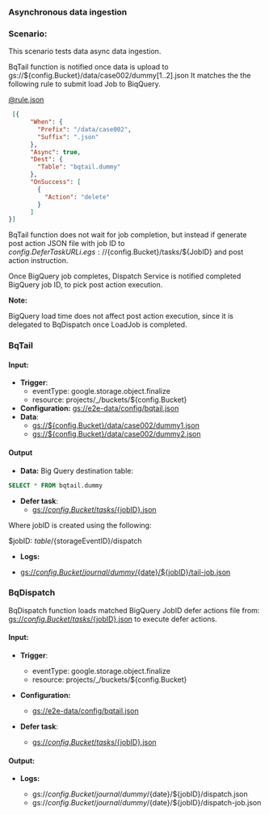 ### Asynchronous data ingestion

### Scenario:

This scenario tests data async data ingestion.


BqTail function is notified once data is upload to gs://${config.Bucket}/data/case002/dummy[1..2].json
It matches the the following rule to submit load Job to BiqQuery. 


[@rule.json](rule.json)
```json
 [{
      "When": {
        "Prefix": "/data/case002",
        "Suffix": ".json"
      },
      "Async": true,
      "Dest": {
        "Table": "bqtail.dummy"
      },
      "OnSuccess": [
        {
          "Action": "delete"
        }
      ]
}]
```

BqTail function does not wait for job completion, but instead if generate post action JSON file with job ID
to ${config.DeferTaskURL}  i.e gs://${config.Bucket}/tasks/${JobID} and post action instruction.


Once BigQuery job completes, Dispatch Service is notified completed BigQuery job ID, to pick post action execution. 

**Note:**

BigQuery load time does not affect post action execution, since it is delegated to BqDispatch once LoadJob is completed.

### BqTail

#### Input:

* **Trigger**:
    - eventType: google.storage.object.finalize
    - resource: projects/_/buckets/${config.Bucket}
* **Configuration:** [gs://e2e-data/config/bqtail.json](../../../config/bqtail.json)
* **Data**:
    - [gs://${config.Bucket}/data/case002/dummy1.json](data/trigger/dummy1.json)
    - [gs://${config.Bucket}/data/case002/dummy2.json](data/trigger/dummy2.json)

#### Output

* **Data:**
Big Query destination table:

```sql
SELECT * FROM bqtail.dummy
```

* **Defer task**:
  - [gs://${config.Bucket}/tasks/${jobID}.json](data/expect/tasks/dispatch.json)

Where jobID is created using the following:

$jobID: ${table}/${storageEventID}/dispatch



* **Logs:** 
 - [gs://${config.Bucket}/journal/dummy/${date}/${jobID}/tail-job.json](data/expect/journal/tail-job.json)



### BqDispatch

BqDispatch function loads matched BigQuery JobID defer actions file from: [gs://${config.Bucket}/tasks/${jobID}.json](data/expect/tasks/dispatch.json)
to execute defer actions.

#### Input:

* **Trigger**:
    - eventType: google.storage.object.finalize
    - resource: projects/_/buckets/${config.Bucket}

* **Configuration:** 
    - [gs://e2e-data/config/bqtail.json](../../../config/bqdispatch.json)

* **Defer task**:
   - [gs://${config.Bucket}/tasks/${jobID}.json](data/expect/tasks/dispatch.json)


#### Output:

* **Logs:**
 
  - gs://${config.Bucket}/journal/dummy/${date}/${jobID}/dispatch.json
  - gs://${config.Bucket}/journal/dummy/${date}/${jobID}/dispatch-job.json
  
